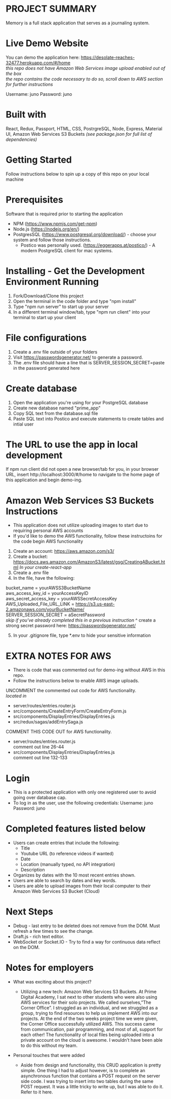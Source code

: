 # PROJECT SUMMARY 
Memory is a full stack application that serves as a journaling system.

# Live Demo Website 
You can demo the application here: https://desolate-reaches-32477.herokuapp.com/#/home <br/>
*this repo does not have Amazon Web Services image upload enabled out of the box* <br/>
*the repo contains the code necessary to do so, scroll down to AWS section for further instructions* <br/>

Username: juno 
Password: juno

# Built with 
React, Redux, Passport, HTML, CSS, PostrgreSQL, Node, Express, Material UI, Amazon Web Services S3 Buckets 
*(see package.json for full list of dependencies)*

# Getting Started
Follow instructions below to spin up a copy of this repo on your local machine

# Prerequisites
Software that is required prior to starting the application

- NPM (https://www.npmjs.com/get-npm)
- Node.js (https://nodejs.org/en/)
- PostgresSQL (https://www.postgresql.org/download/) - choose your system and follow those instructions.
	- Postico was personally used. (https://eggerapps.at/postico/) - A modern PostgreSQL client for mac systems.

# Installing - Get the Development Environment Running
1. Fork/Download/Clone this project
2. Open the terminal in the code folder and type "npm install"
3. Type "npm run server" to start up your server
4. In a different terminal window/tab, type "npm run client" into your terminal to start up your client

# File configurations
1. Create a .env file outside of your folders
2. Visit https://passwordsgenerator.net/ to generate a password.
3. The .env file should have a line that is SERVER_SESSION_SECRET=paste in the password generated here

# Create database
1. Open the application you're using for your PostgreSQL database
2. Create new database named "prime_app"
3. Copy SQL text from the database.sql file 
4. Paste SQL text into Postico and execute statements to create tables and intial user

# The URL to use the app in local development
If npm run client did not open a new browser/tab for you, in your browser URL, insert 
http://localhost:3000/#/home 
to navigate to the home page of this application and begin demo-ing.

# Amazon Web Services S3 Buckets Instructions
- This application does not utilize uploading images to start due to requiring personal AWS accounts <br/>
- If you'd like to demo the AWS functionality, follow these instructoins for the code begin AWS functionality <br/>

1. Create an account: https://aws.amazon.com/s3/
2. Create a bucket: https://docs.aws.amazon.com/AmazonS3/latest/gsg/CreatingABucket.html
*In your create-react-app*
3. Create a .env file 
4. In the file, have the following:  <br/>

bucket_name = yourAWSS3BucketName <br/>
aws_access_key_id = yourAccessKeyID <br/>
aws_secret_access_key = yourAWSSecretAccessKey <br/>
AWS_Uploaded_File_URL_LINK = https://s3.us-east-2.amazonaws.com/yourBucketName/ <br/>
SERVER_SESSION_SECRET = aSecretPassword <br/> *skip if you've already completed this in a previous instruction*
^ create a strong secret password here: https://passwordsgenerator.net/ <br/>

5. In your .gitignore file, type *.env to hide your sensitive information

# EXTRA NOTES FOR AWS
- There is code that was commented out for demo-ing without AWS in this repo. 
- Follow the instructions below to enable AWS image uploads. 

UNCOMMENT the commented out code for AWS functionality. <br/>
*located in* <br/> 
- server/routes/entries.router.js
- src/components/CreateEntryForm/CreateEntryForm.js
- src/components/DisplayEntries/DisplayEntries.js
- src/redux/sagas/addEntrySaga.js

COMMENT THIS CODE OUT for AWS functionality. 
- server/routes/entries.router.js <br/>
comment out line 26-44
- src/components/DisplayEntries/DisplayEntries.js <br/>
comment out line 132-133

# Login
- This is a protected application with only one registered user to avoid going over database cap. 
- To log in as the user, use the following credentials:
Username: juno
Password: juno

# Completed features listed below 
- Users can create entries that include the following: <br/>
	- Title
	- Youtube URL (to reference videos if wanted)
	- Date
	- Location (manually typed, no API integration)
	- Description
- Organizes by dates with the 10 most recent entries shown. 
- Users are able to search by dates and key words. 
- Users are able to upload images from their local computer to their Amazon Web Services S3 Bucket (Cloud) 

# Next Steps 
- Debug - last entry to be deleted does not remove from the DOM. Must refresh a few times to see the change. 
- Draft.js - rich text editor. 
- WebSocket or Socket.IO - Try to find a way for continuous data reflect on the DOM. 

# Notes for employers 
- What was exciting about this project? 
	- Utilizing a new tech: Amazon Web Services S3 Buckets. At Prime Digital Academy, I sat next to other students who were also using AWS services for their solo projects. We called ourselves,”The Corner Office”. I struggled as an individual, and we struggled as a group, trying to find resources to help us implement AWS into our projects. At the end of the two weeks project time we were given, the Corner Office successfully utilized AWS. This success came from communication, pair programming, and most of all, support for each other! The functionality of local files being uploaded into a private account on the cloud is awesome. I wouldn’t have been able to do this without my team. 

- Personal touches that were added 
	- Aside from design and functionality, this CRUD application is pretty simple. One thing I had to adjust however, is to complete an asynchronous function that contains a POST request on the server side code. I was trying to insert into two tables during the same POST request. It was a little tricky to write up, but I was able to do it. Refer to it here. 
